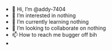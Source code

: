 - 👋 Hi, I’m @addy-7404
- 👀 I’m interested in nothing
- 🌱 I’m currently learning nothing
- 💞️ I’m looking to collaborate on nothing
- 📫 How to reach me bugger off bih
- 

<!---
addy-7404/addy-7404 is a ✨ special ✨ repository because its `README.md` (this file) appears on your GitHub profile.
You can click the Preview link to take a look at your changes.
--->
